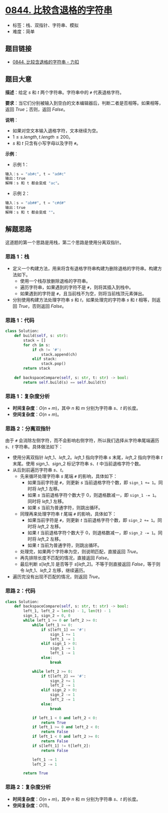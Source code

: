 # [0844. 比较含退格的字符串](https://leetcode.cn/problems/backspace-string-compare/)

- 标签：栈、双指针、字符串、模拟
- 难度：简单

## 题目链接

- [0844. 比较含退格的字符串 - 力扣](https://leetcode.cn/problems/backspace-string-compare/)

## 题目大意

**描述**：给定 $s$ 和 $t$ 两个字符串。字符串中的 `#` 代表退格字符。

**要求**：当它们分别被输入到空白的文本编辑器后，判断二者是否相等。如果相等，返回 $True$；否则，返回 $False$。

**说明**：

- 如果对空文本输入退格字符，文本继续为空。
- $1 \le s.length, t.length \le 200$。
- $s$ 和 $t$ 只含有小写字母以及字符 `#`。

**示例**：

- 示例 1：

```python
输入：s = "ab#c", t = "ad#c"
输出：true
解释：s 和 t 都会变成 "ac"。
```

- 示例 2：

```python
输入：s = "ab##", t = "c#d#"
输出：true
解释：s 和 t 都会变成 ""。
```

## 解题思路

这道题的第一个思路是用栈，第二个思路是使用分离双指针。

### 思路 1：栈

- 定义一个构建方法，用来将含有退格字符串构建为删除退格的字符串。构建方法如下。
  - 使用一个栈存放删除退格的字符串。
  - 遍历字符串，如果遇到的字符不是 `#`，则将其插入到栈中。
  - 如果遇到的字符是 `#`，且当前栈不为空，则将当前栈顶元素弹出。
- 分别使用构建方法处理字符串 $s$ 和 $t$，如果处理完的字符串 $s$ 和 $t$ 相等，则返回 $True$，否则返回 $False$。

### 思路 1：代码

```python
class Solution:
    def build(self, s: str):
        stack = []
        for ch in s:
            if ch != '#':
                stack.append(ch)
            elif stack:
                stack.pop()
        return stack
        
    def backspaceCompare(self, s: str, t: str) -> bool:
        return self.build(s) == self.build(t)
```

### 思路 1：复杂度分析

- **时间复杂度**：$O(n + m)$，其中 $n$ 和 $m$ 分别为字符串 $s$、$t$ 的长度。
- **空间复杂度**：$O(n + m)$。

### 思路 2：分离双指针

由于 `#` 会消除左侧字符，而不会影响右侧字符，所以我们选择从字符串尾端遍历 $s$、$t$ 字符串。具体做法如下：

- 使用分离双指针 $left\_1$、$left\_2$。$left\_1$ 指向字符串 $s$ 末尾，$left\_2$ 指向字符串 $t$ 末尾。使用 $sign\_1$、$sign\_2$ 标记字符串 $s$、$t$ 中当前退格字符个数。
- 从后到前遍历字符串 $s$、$t$。
  - 先来循环处理字符串 $s$ 尾端 `#` 的影响，具体如下：
    - 如果当前字符是 `#`，则更新 $s$ 当前退格字符个数，即 `sign_1 += 1`。同时将 $left\_1$ 左移。 
    - 如果 $s$ 当前退格字符个数大于 $0$，则退格数减一，即 `sign_1 -= 1`。同时将 $left\_1$ 左移。 
    - 如果 $s$ 当前为普通字符，则跳出循环。
  - 同理再来处理字符串 $t$ 尾端 `#` 的影响，具体如下：
    - 如果当前字符是 `#`，则更新 $t$ 当前退格字符个数，即 `sign_2 += 1`。同时将 $left\_2$ 左移。 
    - 如果 $t$ 当前退格字符个数大于 $0$，则退格数减一，即 `sign_2 -= 1`。同时将 $left\_2$ 左移。 
    - 如果 $t$ 当前为普通字符，则跳出循环。
  - 处理完，如果两个字符串为空，则说明匹配，直接返回 $True$。
  - 再先排除长度不匹配的情况，直接返回 $False$。
  - 最后判断 $s[left\_1]$ 是否等于 $s[left\_2]$。不等于则直接返回 $False$，等于则令 $left\_1$、$left\_2$ 左移，继续遍历。
- 遍历完没有出现不匹配的情况，则返回 $True$。

### 思路 2：代码

```python
class Solution:
    def backspaceCompare(self, s: str, t: str) -> bool:
        left_1, left_2 = len(s) - 1, len(t) - 1
        sign_1, sign_2 = 0, 0
        while left_1 >= 0 or left_2 >= 0:
            while left_1 >= 0:
                if s[left_1] == '#':
                    sign_1 += 1
                    left_1 -= 1
                elif sign_1 > 0:
                    sign_1 -= 1
                    left_1 -= 1
                else:
                    break

            while left_2 >= 0:
                if t[left_2] == '#':
                    sign_2 += 1
                    left_2 -= 1
                elif sign_2 > 0:
                    sign_2 -= 1
                    left_2 -= 1
                else:
                    break

            if left_1 < 0 and left_2 < 0:
                return True
            if left_1 >= 0 and left_2 < 0:
                return False
            if left_1 < 0 and left_2 >= 0:
                return False
            if s[left_1] != t[left_2]:
                return False

            left_1 -= 1
            left_2 -= 1

        return True
```

### 思路 2：复杂度分析

- **时间复杂度**：$O(n + m)$，其中 $n$ 和 $m$ 分别为字符串 $s$、$t$ 的长度。
- **空间复杂度**：$O(1)$。

